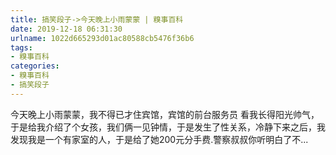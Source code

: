 ```yaml
---
title: 搞笑段子->今天晚上小雨蒙蒙 | 糗事百科
date: 2019-12-18 06:31:30
urlname: 1022d665293d01ac80588cb5476f36b6
tags: 
- 糗事百科
categories:
- 糗事百科
- 搞笑段子
---
```

今天晚上小雨蒙蒙，我不得已才住宾馆，宾馆的前台服务员 看我长得阳光帅气，于是给我介绍了个女孩，我们俩一见钟情，于是发生了性关系，冷静下来之后，我发现我是一个有家室的人，于是给了她200元分手费.警察叔叔你听明白了不...


